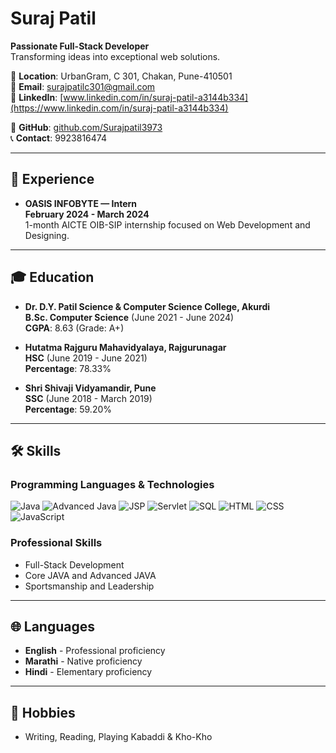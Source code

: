 # Suraj Patil
**Passionate Full-Stack Developer**  
Transforming ideas into exceptional web solutions.

📍 **Location**: UrbanGram, C 301, Chakan, Pune-410501  
📧 **Email**: [surajpatilc301@gmail.com](mailto:surajpatilc301@gmail.com)  
🔗 **LinkedIn**: [www.linkedin.com/in/suraj-patil-a3144b334](https://www.linkedin.com/in/suraj-patil-a3144b334)

🔗 **GitHub**: [github.com/Surajpatil3973](https://github.com/Surajpatil3973)  
📞 **Contact**: 9923816474  

---

## 🏢 Experience
- **OASIS INFOBYTE — Intern**  
  **February 2024 - March 2024**  
  1-month AICTE OIB-SIP internship focused on Web Development and Designing.

---

## 🎓 Education
- **Dr. D.Y. Patil Science & Computer Science College, Akurdi**  
  **B.Sc. Computer Science** (June 2021 - June 2024)  
  **CGPA**: 8.63 (Grade: A+)

- **Hutatma Rajguru Mahavidyalaya, Rajgurunagar**  
  **HSC** (June 2019 - June 2021)  
  **Percentage**: 78.33%

- **Shri Shivaji Vidyamandir, Pune**  
  **SSC** (June 2018 - March 2019)  
  **Percentage**: 59.20%

---

## 🛠️ Skills

### Programming Languages & Technologies
![Java](https://img.shields.io/badge/Java-007396?style=flat&logo=java&logoColor=white)
![Advanced Java](https://img.shields.io/badge/Advanced%20Java-007396?style=flat&logo=java&logoColor=white)
![JSP](https://img.shields.io/badge/JSP-007396?style=flat&logo=java&logoColor=white)
![Servlet](https://img.shields.io/badge/Servlet-007396?style=flat&logo=java&logoColor=white)
![SQL](https://img.shields.io/badge/SQL-336791?style=flat&logo=postgresql&logoColor=white)
![HTML](https://img.shields.io/badge/HTML-E34F26?style=flat&logo=html5&logoColor=white)
![CSS](https://img.shields.io/badge/CSS-1572B6?style=flat&logo=css3&logoColor=white)
![JavaScript](https://img.shields.io/badge/JavaScript-F7DF1E?style=flat&logo=javascript&logoColor=black)

### Professional Skills
- Full-Stack Development
- Core JAVA and Advanced JAVA
- Sportsmanship and Leadership

---

## 🌐 Languages
- **English** - Professional proficiency
- **Marathi** - Native proficiency
- **Hindi** - Elementary proficiency

---

## 🎯 Hobbies
- Writing, Reading, Playing Kabaddi & Kho-Kho
